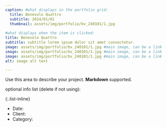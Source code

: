 ```yaml
---
caption: #what displays in the portfolio grid:
  title: Benevolo Quattro
  subtitle: 2024/01/01
  thumbnail: assets/img/portfolio/bv_240101/1.jpg
  
#what displays when the item is clicked:
title: Benevolo Quattro
subtitle: subtitle lorem ipsum dolor sit amet consectetur.
image: assets/img/portfolio/bv_240101/1.jpg #main image, can be a link or a file in assets/img/portfolio
image: assets/img/portfolio/bv_240101/1.jpg #main image, can be a link or a file in assets/img/portfolio
image: assets/img/portfolio/bv_240101/1.jpg #main image, can be a link or a file in assets/img/portfolio
alt: image alt text

---
```

Use this area to describe your project. **Markdown** supported.

optional info list (delete if not using):

{:.list-inline} 
- Date: 
- Client: 
- Category: 

